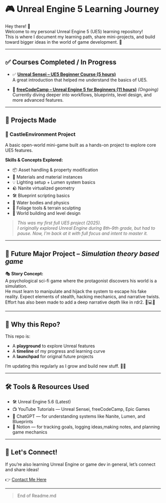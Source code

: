 # 🎮 Unreal Engine 5 Learning Journey

Hey there! 👋  
Welcome to my personal Unreal Engine 5 (UE5) learning repository!  
This is where I document my learning path, share mini-projects, and build toward bigger ideas in the world of game development. 🚀

---

## ✅ Courses Completed / In Progress

- ✅ **[Unreal Sensei – UE5 Beginner Course (5 hours)](https://www.youtube.com/watch?v=gQmiqmxJMtA)**  
  A great introduction that helped me understand the basics of UE5.

- 🔄 **[freeCodeCamp – Unreal Engine 5 for Beginners (11 hours)](https://www.youtube.com/watch?v=1o0Nuq1BROk)** *(Ongoing)*  
  Currently diving deeper into workflows, blueprints, level design, and more advanced features.

---

## 🧪 Projects Made

### 🏰 CastleEnvironment Project

A basic open-world mini-game built as a hands-on project to explore core UE5 features.

**Skills & Concepts Explored:**
- 📦 Asset handling & property modification
- 🎨 Materials and material instances
- 💡 Lighting setup + Lumen system basics
- 🪨 Nanite virtualized geometry
- 🛠️ Blueprint scripting basics
- 🌊 Water bodies and physics
- 🌿 Foliage tools & terrain sculpting
- 🧱 World building and level design

> *This was my first full UE5 project (2025).  
I originally explored Unreal Engine during 8th–9th grade, but had to pause. Now, I'm back at it with full focus and intent to master it.*

---

## 🔮 Future Major Project – *Simulation theory based game*

🎭 **Story Concept:**  
A psychological sci-fi game where the protagonist discovers his world is a simulation.  
He must learn to manipulate and hijack the system to escape his fake reality. Expect elements of stealth, hacking mechanics, and narrative twists. Effort has also been made to add a deep narrative depth like in rdr2. 🧠💻🚪

---

## 📌 Why this Repo?

This repo is:
- A **playground** to explore Unreal features
- A **timeline** of my progress and learning curve
- A **launchpad** for original future projects

I’m updating this regularly as I grow and build new stuff. 🎯💥

---

## 🛠️ Tools & Resources Used

- 🛠️ Unreal Engine 5.6 (Latest)
- 📺 YouTube Tutorials — Unreal Sensei, freeCodeCamp, Epic Games
- 🤖 ChatGPT — for understanding systems like Nanite, Lumen, and Blueprints
- 🧠 Notion — for tracking goals, logging ideas,making notes, and planning game mechanics

---

## 💬 Let's Connect!

If you’re also learning Unreal Engine or game dev in general, let’s connect and share ideas!

👉 [Contact Me Here](mailto:prathameshnalgenew@gmail.com)

---

> End of Readme.md
